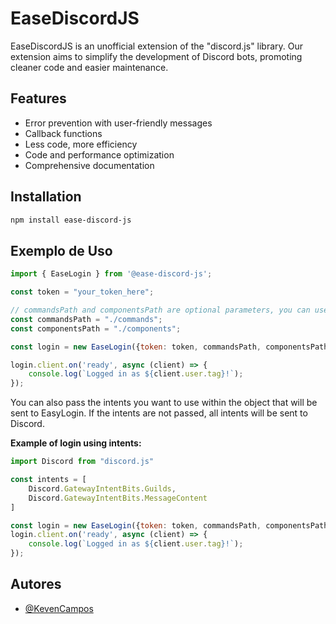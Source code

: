 
# EaseDiscordJS

EaseDiscordJS is an unofficial extension of the "discord.js" library. Our extension aims to simplify the development of Discord bots, promoting cleaner code and easier maintenance.

## Features
- Error prevention with user-friendly messages
- Callback functions
- Less code, more efficiency
- Code and performance optimization
- Comprehensive documentation


## Installation
```sh
npm install ease-discord-js
```
## Exemplo de Uso
```js
import { EaseLogin } from '@ease-discord-js';

const token = "your_token_here";

// commandsPath and componentsPath are optional parameters, you can use it to load the folder where your commands and components are located, if you want to do this process manually it is also possible.
const commandsPath = "./commands";
const componentsPath = "./components";

const login = new EaseLogin({token: token, commandsPath, componentsPath});

login.client.on('ready', async (client) => {
    console.log(`Logged in as ${client.user.tag}!`);
});
```
You can also pass the intents you want to use within the object that will be sent to EasyLogin. If the intents are not passed, all intents will be sent to Discord.

**Example of login using intents:**
```js
import Discord from "discord.js"

const intents = [
    Discord.GatewayIntentBits.Guilds,
    Discord.GatewayIntentBits.MessageContent
]

const login = new EaseLogin({token: token, commandsPath, componentsPath, intents});
login.client.on('ready', async (client) => {
    console.log(`Logged in as ${client.user.tag}!`);
});
```
## Autores

- [@KevenCampos](https://www.github.com/KevenCampos)

